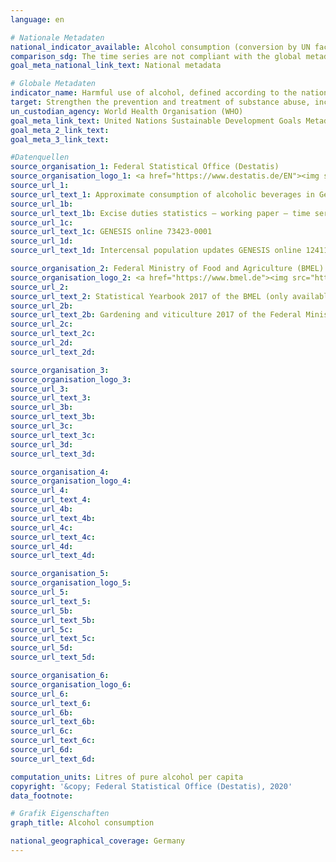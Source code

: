 ```yaml
---
language: en

# Nationale Metadaten
national_indicator_available: Alcohol consumption (conversion by UN factors) <br> Alcohol consumption (conversion by national factors)
comparison_sdg: The time series are not compliant with the global metadata.
goal_meta_national_link_text: National metadata

# Globale Metadaten
indicator_name: Harmful use of alcohol, defined according to the national context as alcohol per capita consumption (aged 15 years and older) within a calendar year in litres of pure alcohol
target: Strengthen the prevention and treatment of substance abuse, including narcotic drug abuse and harmful use of alcohol
un_custodian_agency: World Health Organisation (WHO)
goal_meta_link_text: United Nations Sustainable Development Goals Metadata
goal_meta_2_link_text: 
goal_meta_3_link_text: 

#Datenquellen
source_organisation_1: Federal Statistical Office (Destatis)
source_organisation_logo_1: <a href="https://www.destatis.de/EN"><img src="https://g205sdgs.github.io/sdg-indicators/public/OrgImgEndestatis.png" alt="Logo destatis" style="height:60px; width:148px" /></a>
source_url_1: 
source_url_text_1: Approximate consumption of alcoholic beverages in Germany (only available in German)
source_url_1b: 
source_url_text_1b: Excise duties statistics – working paper – time series (only available in German)
source_url_1c: 
source_url_text_1c: GENESIS online 73423-0001
source_url_1d: 
source_url_text_1d: Intercensal population updates GENESIS online 12411-0040

source_organisation_2: Federal Ministry of Food and Agriculture (BMEL)
source_organisation_logo_2: <a href="https://www.bmel.de"><img src="https://g205sdgs.github.io/sdg-indicators/public/OrgImgEnbmel.png" alt="Logo bmel" style="height:60px; width:148px" /></a>
source_url_2: 
source_url_text_2: Statistical Yearbook 2017 of the BMEL (only available in German)
source_url_2b: 
source_url_text_2b: Gardening and viticulture 2017 of the Federal Ministry of Food and Agriculture (only available in German)
source_url_2c: 
source_url_text_2c: 
source_url_2d: 
source_url_text_2d: 

source_organisation_3: 
source_organisation_logo_3: 
source_url_3: 
source_url_text_3: 
source_url_3b: 
source_url_text_3b: 
source_url_3c: 
source_url_text_3c: 
source_url_3d: 
source_url_text_3d: 

source_organisation_4: 
source_organisation_logo_4: 
source_url_4: 
source_url_text_4: 
source_url_4b: 
source_url_text_4b: 
source_url_4c: 
source_url_text_4c: 
source_url_4d: 
source_url_text_4d: 

source_organisation_5: 
source_organisation_logo_5: 
source_url_5: 
source_url_text_5: 
source_url_5b: 
source_url_text_5b: 
source_url_5c: 
source_url_text_5c: 
source_url_5d: 
source_url_text_5d: 

source_organisation_6: 
source_organisation_logo_6: 
source_url_6: 
source_url_text_6: 
source_url_6b: 
source_url_text_6b: 
source_url_6c: 
source_url_text_6c: 
source_url_6d: 
source_url_text_6d: 

computation_units: Litres of pure alcohol per capita
copyright: '&copy; Federal Statistical Office (Destatis), 2020'
data_footnote: 

# Grafik Eigenschaften
graph_title: Alcohol consumption

national_geographical_coverage: Germany
---
```


